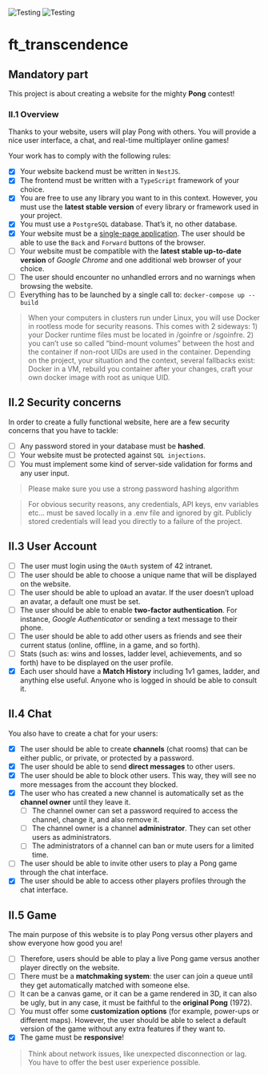 
![Testing](https://github.com/chughes741/ft_transcendence/actions/workflows/eslint.yml/badge.svg)
![Testing](https://github.com/chughes741/ft_transcendence/actions/workflows/test.yml/badge.svg)

# ft_transcendence

## Mandatory part
This project is about creating a website for the mighty **Pong** contest!

### II.1 Overview
Thanks to your website, users will play Pong with others. You will provide a nice user
interface, a chat, and real-time multiplayer online games!

Your work has to comply with the following rules:

- [x] Your website backend must be written in `NestJS`.
- [x] The frontend must be written with a `TypeScript` framework of your choice.
- [x] You are free to use any library you want to in this context. However, you must use the **latest stable version** of every library or framework used in your project.
- [x] You must use a `PostgreSQL` database. That’s it, no other database.
- [x] Your website must be a [single-page application](https://en.wikipedia.org/wiki/Single-page_application). The user should be able to use the `Back` and `Forward` buttons of the browser.
- [ ] Your website must be compatible with the **latest stable up-to-date version** of *Google Chrome* and one additional web browser of your choice.
- [ ] The user should encounter no unhandled errors and no warnings when browsing the website.
- [ ] Everything has to be launched by a single call to: `docker-compose up --build`

> When your computers in clusters run under Linux, you will use Docker in rootless mode for security reasons. This comes with 2 sideways: 1) your Docker runtime files must be located in /goinfre or /sgoinfre. 2) you can’t use so called “bind-mount volumes” between the host and the container if non-root UIDs are used in the container. Depending on the project, your situation and the context, several fallbacks exist: Docker in a VM, rebuild you container after your changes, craft your own docker image with root as unique UID.

## II.2 Security concerns
In order to create a fully functional website, here are a few security concerns that you
have to tackle:
- [ ] Any password stored in your database must be **hashed**.
- [ ] Your website must be protected against `SQL injections`.
- [ ] You must implement some kind of server-side validation for forms and any user input.

> Please make sure you use a strong password hashing algorithm

> For obvious security reasons, any credentials, API keys, env variables etc... must be saved locally in a .env file and ignored by git. Publicly stored credentials will lead you directly to a failure of the project.

## II.3 User Account
- [ ] The user must login using the `OAuth` system of 42 intranet.
- [ ] The user should be able to choose a unique name that will be displayed on the website.
- [ ] The user should be able to upload an avatar. If the user doesn’t upload an avatar, a default one must be set.
- [ ] The user should be able to enable **two-factor authentication**. For instance, *Google Authenticator* or sending a text message to their phone.
- [ ] The user should be able to add other users as friends and see their current status (online, offline, in a game, and so forth).
- [ ] Stats (such as: wins and losses, ladder level, achievements, and so forth) have to be displayed on the user profile.
- [x] Each user should have a **Match History** including 1v1 games, ladder, and anything else useful. Anyone who is logged in should be able to consult it.

## II.4 Chat
You also have to create a chat for your users:

- [x] The user should be able to create **channels** (chat rooms) that can be either public, or private, or protected by a password.
- [x] The user should be able to send **direct messages** to other users.
- [x] The user should be able to block other users. This way, they will see no more messages from the account they blocked.
- [x] The user who has created a new channel is automatically set as the **channel owner** until they leave it. 
  - [ ] The channel owner can set a password required to access the channel, change it, and also remove it.
  - [ ] The channel owner is a channel **administrator**. They can set other users as administrators.
  - [ ] The administrators of a channel can ban or mute users for a limited time.
- [ ] The user should be able to invite other users to play a Pong game through the chat
interface.
- [X] The user should be able to access other players profiles through the chat interface.

## II.5 Game
The main purpose of this website is to play Pong versus other players and show everyone how good you are!

- [ ] Therefore, users should be able to play a live Pong game versus another player directly on the website.
- [ ] There must be a **matchmaking system**: the user can join a queue until they get automatically matched with someone else.
- [ ] It can be a canvas game, or it can be a game rendered in 3D, it can also be ugly, but in any case, it must be faithful to the **original Pong** (1972).
- [ ] You must offer some **customization options** (for example, power-ups or different maps). However, the user should be able to select a default version of the game without any extra features if they want to.
- [x] The game must be **responsive**!

> Think about network issues, like unexpected disconnection or lag. You have to offer the best user experience possible.
